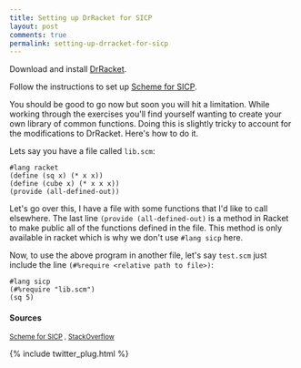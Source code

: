 ```yaml
---
title: Setting up DrRacket for SICP
layout: post
comments: true
permalink: setting-up-drracket-for-sicp
---
```


Download and install [DrRacket](https://racket-lang.org/).

Follow the instructions to set up [Scheme for SICP](http://docs.racket-lang.org/sicp-manual/index.html).

You should be good to go now but soon you will hit a limitation. While working through the exercises you'll find yourself wanting to create your own library of common functions. Doing this is slightly tricky to account for the modifications to DrRacket. Here's how to do it.

Lets say you have a file called ```lib.scm```:

```
#lang racket 
(define (sq x) (* x x))
(define (cube x) (* x x x))
(provide (all-defined-out))
```
Let's go over this, I have a file with some functions that I'd like to call elsewhere. The last line ```(provide (all-defined-out)``` is a method in Racket to make public all of the functions defined in the file. This method is only available in racket which is why we don't use ```#lang sicp``` here.

Now, to use the above program in another file, let's say ```test.scm``` just include the line ```(#%require <relative path to file>)```:

```
#lang sicp
(#%require "lib.scm")
(sq 5)
```  

#### Sources
<sup>[Scheme for SICP](http://docs.racket-lang.org/sicp-manual/index.html) , [StackOverflow](http://stackoverflow.com/questions/8996394/including-files-from-within-racket-scheme)<sup>


{% include twitter_plug.html %}